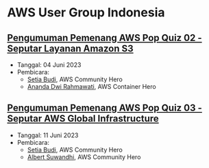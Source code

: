 # AWS User Group Indonesia


## [Pengumuman Pemenang AWS Pop Quiz 02 - Seputar Layanan Amazon S3](https://www.youtube.com/watch?v=kGunJxiiNvA)

- Tanggal: 04 Juni 2023
- Pembicara:
  - [Setia Budi](https://www.linkedin.com/in/boedybios/), AWS Community Hero
  - [Ananda Dwi Rahmawati](https://linkedin.com/in/anandadwir), AWS Container Hero


## [Pengumuman Pemenang AWS Pop Quiz 03 - Seputar AWS Global Infrastructure](https://www.youtube.com/watch?v=irL97jT8a84)

- Tanggal: 11 Juni 2023
- Pembicara:
  - [Setia Budi](https://www.linkedin.com/in/boedybios/), AWS Community Hero
  - [Albert Suwandhi](https://www.linkedin.com/in/albertsuwandhi/), AWS Community Hero

